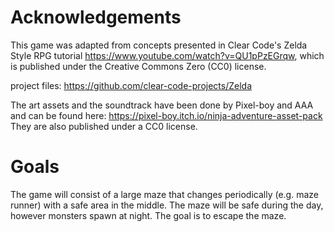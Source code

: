 # Acknowledgements
This game was adapted from concepts presented in Clear Code's Zelda Style RPG tutorial https://www.youtube.com/watch?v=QU1pPzEGrqw, which is published under the Creative Commons Zero (CC0) license.

project files: https://github.com/clear-code-projects/Zelda

The art assets and the soundtrack have been done by Pixel-boy and AAA and can be found here: https://pixel-boy.itch.io/ninja-adventure-asset-pack They are also published under a CC0 license.


# Goals
The game will consist of a large maze that changes periodically (e.g. maze runner) with a safe area in the middle.  The maze will be safe during the day, however monsters spawn at night.  The goal is to escape the maze.